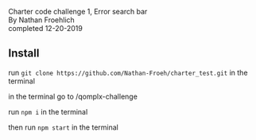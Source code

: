 Charter code challenge 1, Error search bar<br/>
By Nathan Froehlich<br/>
completed 12-20-2019<br/>


## Install
run `git clone https://github.com/Nathan-Froeh/charter_test.git` in the terminal

in the terminal go to /qomplx-challenge

run `npm i` in the terminal

then run `npm start` in the terminal

